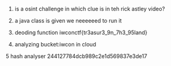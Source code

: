 1. is a osint challenge in which clue is in teh rick astley video?

2. a java class is given we neeeeeed to run it

3. deoding function
iwconctf{tr3asur3_9n_7h3_95land}

4. analyzing bucket:iwcon in cloud


5 hash analyser 244127784dcb989c2e1d569837e3de17